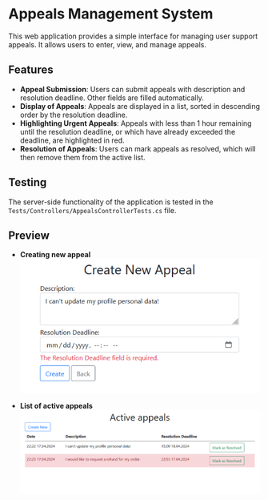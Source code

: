 # Appeals Management System

This web application provides a simple interface for managing user support appeals. It allows users to enter, view, and manage appeals.

## Features

- **Appeal Submission**: Users can submit appeals with description and resolution deadline. Other fields are filled automatically.
- **Display of Appeals**: Appeals are displayed in a list, sorted in descending order by the resolution deadline.
- **Highlighting Urgent Appeals**: Appeals with less than 1 hour remaining until the resolution deadline, or which have already exceeded the deadline, are highlighted in red.
- **Resolution of Appeals**: Users can mark appeals as resolved, which will then remove them from the active list.

## Testing

The server-side functionality of the application is tested in the `Tests/Controllers/AppealsControllerTests.cs` file.

## Preview

- **Creating new appeal**
![Create preview](create_preview.png)

- **List of active appeals**
![Create preview](list_preview.png)
